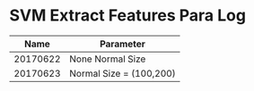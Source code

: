 # SVM Extract Features Para Log
| Name     | Parameter               |
| -------- | ----------------------- |
| 20170622 | None Normal Size        |
| 20170623 | Normal Size = (100,200) |

